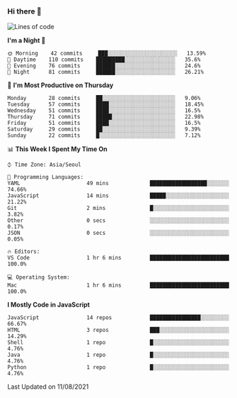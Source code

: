 ### Hi there 👋

<!--START_SECTION:waka-->
![Lines of code](https://img.shields.io/badge/From%20Hello%20World%20I%27ve%20Written-362963%20lines%20of%20code-blue)

**I'm a Night 🦉** 

```text
🌞 Morning    42 commits     ███░░░░░░░░░░░░░░░░░░░░░░   13.59% 
🌆 Daytime    110 commits    █████████░░░░░░░░░░░░░░░░   35.6% 
🌃 Evening    76 commits     ██████░░░░░░░░░░░░░░░░░░░   24.6% 
🌙 Night      81 commits     ██████░░░░░░░░░░░░░░░░░░░   26.21%

```
📅 **I'm Most Productive on Thursday** 

```text
Monday       28 commits     ██░░░░░░░░░░░░░░░░░░░░░░░   9.06% 
Tuesday      57 commits     ████░░░░░░░░░░░░░░░░░░░░░   18.45% 
Wednesday    51 commits     ████░░░░░░░░░░░░░░░░░░░░░   16.5% 
Thursday     71 commits     █████░░░░░░░░░░░░░░░░░░░░   22.98% 
Friday       51 commits     ████░░░░░░░░░░░░░░░░░░░░░   16.5% 
Saturday     29 commits     ██░░░░░░░░░░░░░░░░░░░░░░░   9.39% 
Sunday       22 commits     █░░░░░░░░░░░░░░░░░░░░░░░░   7.12%

```


📊 **This Week I Spent My Time On** 

```text
⌚︎ Time Zone: Asia/Seoul

💬 Programming Languages: 
YAML                     49 mins             ██████████████████░░░░░░░   74.66% 
JavaScript               14 mins             █████░░░░░░░░░░░░░░░░░░░░   21.22% 
Git                      2 mins              █░░░░░░░░░░░░░░░░░░░░░░░░   3.82% 
Other                    0 secs              ░░░░░░░░░░░░░░░░░░░░░░░░░   0.17% 
JSON                     0 secs              ░░░░░░░░░░░░░░░░░░░░░░░░░   0.05%

🔥 Editors: 
VS Code                  1 hr 6 mins         █████████████████████████   100.0%

💻 Operating System: 
Mac                      1 hr 6 mins         █████████████████████████   100.0%

```

**I Mostly Code in JavaScript** 

```text
JavaScript               14 repos            ████████████████░░░░░░░░░   66.67% 
HTML                     3 repos             ███░░░░░░░░░░░░░░░░░░░░░░   14.29% 
Shell                    1 repo              █░░░░░░░░░░░░░░░░░░░░░░░░   4.76% 
Java                     1 repo              █░░░░░░░░░░░░░░░░░░░░░░░░   4.76% 
Python                   1 repo              █░░░░░░░░░░░░░░░░░░░░░░░░   4.76%

```



 Last Updated on 11/08/2021
<!--END_SECTION:waka-->

<!--
**gyoon-dev/gyoon-dev** is a ✨ _special_ ✨ repository because its `README.md` (this file) appears on your GitHub profile.

Here are some ideas to get you started:

- 🔭 I’m currently working on ...
- 🌱 I’m currently learning ...
- 👯 I’m looking to collaborate on ...
- 🤔 I’m looking for help with ...
- 💬 Ask me about ...
- 📫 How to reach me: ...
- 😄 Pronouns: ...
- ⚡ Fun fact: ...
-->
